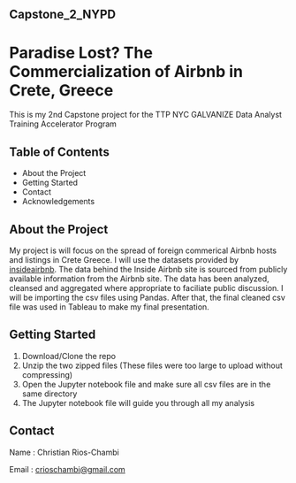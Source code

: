 ## Capstone_2_NYPD
# Paradise Lost? The Commercialization of Airbnb in Crete, Greece
This is my 2nd Capstone project for the TTP NYC GALVANIZE Data Analyst Training Accelerator Program

	
## Table of Contents
- About the Project 
- Getting Started
- Contact
- Acknowledgements

## About the Project
My project is will focus on the spread of foreign commerical Airbnb hosts and listings in Crete Greece. I will use the datasets provided by [insideairbnb](http://insideairbnb.com/get-the-data.html). The data behind the Inside Airbnb site is sourced from publicly available information from the Airbnb site.
The data has been analyzed, cleansed and aggregated where appropriate to faciliate public discussion. I will be importing the csv files using Pandas. After that, the final cleaned csv file was used in Tableau to make my final presentation.

## Getting Started
  1. Download/Clone the repo
  2. Unzip the two zipped files (These files were too large to upload without compressing)
  3. Open the Jupyter notebook file and make sure all csv files are in the same directory
  4. The Jupyter notebook file will guide you through all my analysis 
  
## Contact
Name : Christian Rios-Chambi 

Email : crioschambi@gmail.com


